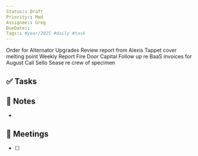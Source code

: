 ```yaml
---
Status:: Draft
Priority:: Med
Assignee:: Greg
DueDate:: 
Tags:: #year/2025 #daily #task
---
```

Order for Alternator Upgrades
Review report from Alexis
Tappet cover melting point
Weekly Report
Fire Door Capital
Follow up re BaaS invoices for August
Call Sello Sease re crew of specimen

## ✅ Tasks


## 📝 Notes
-

## 📅 Meetings
- [ ]